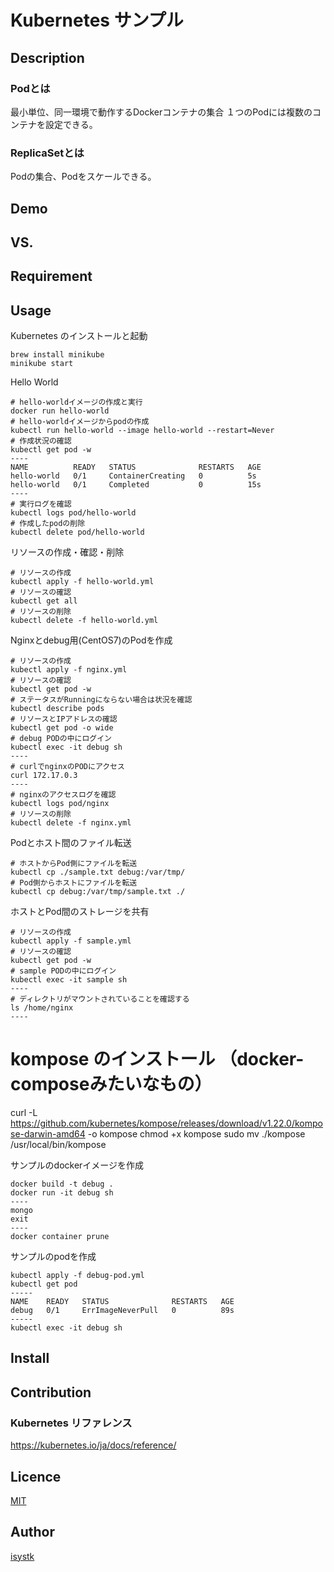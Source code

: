 # Kubernetes サンプル

## Description

### Podとは
最小単位、同一環境で動作するDockerコンテナの集合
１つのPodには複数のコンテナを設定できる。

### ReplicaSetとは
Podの集合、Podをスケールできる。

## Demo

## VS.

## Requirement

## Usage

Kubernetes のインストールと起動
```
brew install minikube
minikube start
```

Hello World
```
# hello-worldイメージの作成と実行
docker run hello-world
# hello-worldイメージからpodの作成
kubectl run hello-world --image hello-world --restart=Never
# 作成状況の確認
kubectl get pod -w
----
NAME          READY   STATUS              RESTARTS   AGE
hello-world   0/1     ContainerCreating   0          5s
hello-world   0/1     Completed           0          15s
----
# 実行ログを確認
kubectl logs pod/hello-world
# 作成したpodの削除
kubectl delete pod/hello-world
```

リソースの作成・確認・削除
```
# リソースの作成
kubectl apply -f hello-world.yml
# リソースの確認
kubectl get all
# リソースの削除
kubectl delete -f hello-world.yml
```

Nginxとdebug用(CentOS7)のPodを作成
```
# リソースの作成
kubectl apply -f nginx.yml
# リソースの確認
kubectl get pod -w
# ステータスがRunningにならない場合は状況を確認
kubectl describe pods
# リソースとIPアドレスの確認
kubectl get pod -o wide
# debug PODの中にログイン
kubectl exec -it debug sh
----
# curlでnginxのPODにアクセス
curl 172.17.0.3 
----
# nginxのアクセスログを確認
kubectl logs pod/nginx
# リソースの削除
kubectl delete -f nginx.yml
```

Podとホスト間のファイル転送
```
# ホストからPod側にファイルを転送
kubectl cp ./sample.txt debug:/var/tmp/
# Pod側からホストにファイルを転送
kubectl cp debug:/var/tmp/sample.txt ./
```

ホストとPod間のストレージを共有
```
# リソースの作成
kubectl apply -f sample.yml
# リソースの確認
kubectl get pod -w
# sample PODの中にログイン
kubectl exec -it sample sh
----
# ディレクトリがマウントされていることを確認する
ls /home/nginx
----
```

# kompose のインストール （docker-composeみたいなもの）
curl -L https://github.com/kubernetes/kompose/releases/download/v1.22.0/kompose-darwin-amd64 -o kompose
chmod +x kompose
sudo mv ./kompose /usr/local/bin/kompose


サンプルのdockerイメージを作成
```
docker build -t debug .
docker run -it debug sh
----
mongo
exit
----
docker container prune
```

サンプルのpodを作成
```
kubectl apply -f debug-pod.yml
kubectl get pod
-----
NAME    READY   STATUS              RESTARTS   AGE
debug   0/1     ErrImageNeverPull   0          89s
-----
kubectl exec -it debug sh
```

## Install

## Contribution

### Kubernetes リファレンス
https://kubernetes.io/ja/docs/reference/

## Licence

[MIT](https://github.com/isystk/kubernetes-sample/LICENCE)

## Author

[isystk](https://github.com/isystk)
